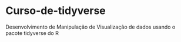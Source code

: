 # Curso-de-tidyverse
Desenvolvimento de Manipulação de Visualização de dados usando o pacote tidyverse do R
